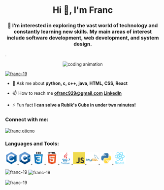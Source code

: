 <h1 align="center">Hi 👋, I'm Franc</h1>
<h3 align="center">👀 I’m interested in exploring the vast world of technology and constantly learning new skills. My main areas of interest include software development, web development, and system design.</h3>
.
<p align="center">
  <img src="https://media.giphy.com/media/qgQUggAC3Pfv687qPC/giphy.gif" alt="coding animation" width="400" height="300"/>
</p>



<p align="left"> <a href="https://github.com/ryo-ma/github-profile-trophy"><img src="https://file:///C:/Users/ofran/Downloads/Your%20profile_files/133057947(2)/?username=franc-19" alt="franc-19" /></a> </p>

- 💬 Ask me about **python, c, c++, java, HTML, CSS, React**

- 📫 How to reach me **ofranc929@gmail.com [LinkedIn](https://www.linkedin.com/in/franc-otieno-673736219/)**

- ⚡ Fun fact **I can solve a Rubik's Cube in under two minutes!**

<h3 align="left">Connect with me:</h3>
<p align="left">
<a href="https://linkedin.com/in/franc otieno" target="blank"><img align="center" src="https://raw.githubusercontent.com/rahuldkjain/github-profile-readme-generator/master/src/images/icons/Social/linked-in-alt.svg" alt="franc otieno" height="30" width="40" /></a>
</p>

<h3 align="left">Languages and Tools:</h3>
<p align="left"> 
<a href="https://www.cprogramming.com/" target="_blank" rel="noreferrer"> <img src="https://raw.githubusercontent.com/devicons/devicon/master/icons/c/c-original.svg" alt="c" width="40" height="40"/> </a> 
<a href="https://www.w3schools.com/cpp/" target="_blank" rel="noreferrer"> <img src="https://raw.githubusercontent.com/devicons/devicon/master/icons/cplusplus/cplusplus-original.svg" alt="cplusplus" width="40" height="40"/> </a> 
<a href="https://www.w3schools.com/css/" target="_blank" rel="noreferrer"> <img src="https://raw.githubusercontent.com/devicons/devicon/master/icons/css3/css3-original-wordmark.svg" alt="css3" width="40" height="40"/> </a> 
<a href="https://www.w3.org/html/" target="_blank" rel="noreferrer"> <img src="https://raw.githubusercontent.com/devicons/devicon/master/icons/html5/html5-original-wordmark.svg" alt="html5" width="40" height="40"/> </a> 
<a href="https://www.java.com" target="_blank" rel="noreferrer"> <img src="https://raw.githubusercontent.com/devicons/devicon/master/icons/java/java-original.svg" alt="java" width="40" height="40"/> </a> 
<a href="https://developer.mozilla.org/en-US/docs/Web/JavaScript" target="_blank" rel="noreferrer"> <img src="https://raw.githubusercontent.com/devicons/devicon/master/icons/javascript/javascript-original.svg" alt="javascript" width="40" height="40"/> </a> 
<a href="https://www.mysql.com/" target="_blank" rel="noreferrer"> <img src="https://raw.githubusercontent.com/devicons/devicon/master/icons/mysql/mysql-original-wordmark.svg" alt="mysql" width="40" height="40"/> </a> 
<a href="https://www.python.org" target="_blank" rel="noreferrer"> <img src="https://raw.githubusercontent.com/devicons/devicon/master/icons/python/python-original.svg" alt="python" width="40" height="40"/> </a> 
<a href="https://reactjs.org/" target="_blank" rel="noreferrer"> <img src="https://raw.githubusercontent.com/devicons/devicon/master/icons/react/react-original-wordmark.svg" alt="react" width="40" height="40"/> </a> 
</p>

<p><img align="left" src="https://github-readme-stats.vercel.app/api/top-langs?username=franc-19&show_icons=true&locale=en&layout=compact" alt="franc-19" /></p>

<p>&nbsp;<img align="center" src="https://github-readme-stats.vercel.app/api?username=franc-19&show_icons=true&locale=en" alt="franc-19" /></p>

<p><img align="center" src="https://github-readme-streak-stats.herokuapp.com/?user=franc-19&" alt="franc-19" /></p>
